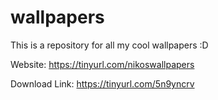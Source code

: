 # wallpapers
This is a repository for all my cool wallpapers :D 

Website: https://tinyurl.com/nikoswallpapers

Download Link: https://tinyurl.com/5n9yncrv
